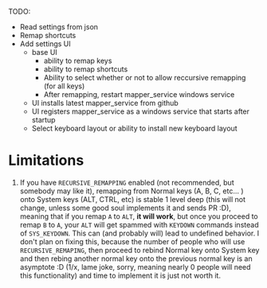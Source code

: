 TODO:

- Read settings from json
- Remap shortcuts
- Add settings UI
  - base UI
    - ability to remap keys
    - ability to remap shortcuts
    - Ability to select whether or not to allow reccursive remapping (for all keys)
    - After remapping, restart mapper_service windows service
  - UI installs latest mapper_service from github
  - UI registers mapper_service as a windows service that starts after startup
  - Select keyboard layout or ability to install new keyboard layout

# Limitations

1. If you have `RECURSIVE_REMAPPING` enabled (not recommended, but somebody may like it), remapping from Normal keys (A, B, C, etc... ) onto
   System keys (ALT, CTRL, etc) is stable 1 level deep (this will not change, unless some good soul implements it and sends PR :D),
   meaning that if you remap `A` to `ALT`, **it will work**, but once you proceed to remap `B` to `A`, your `ALT` will
   get spammed with `KEYDOWN` commands instead of `SYS_KEYDOWN`. This can (and probably will) lead to undefined behavior. I don't plan on
   fixing this, because the number of people who will use `RECURSIVE_REMAPING`, then proceed to rebind Normal key onto System key and then
   rebing another normal key onto the previous normal key is an asymptote :D (1/x, lame joke, sorry, meaning nearly 0 people will need this functionality) and time to implement it is just not worth it.
